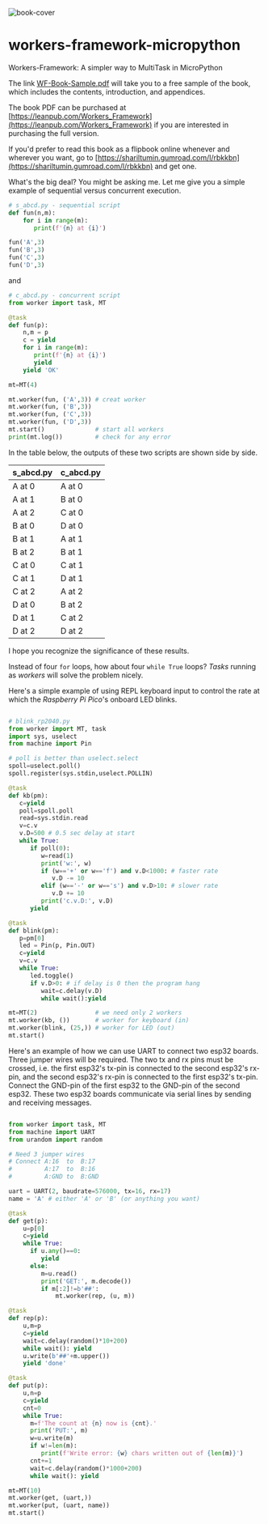 ![book-cover](Book-Cover.png)
# workers-framework-micropython
Workers-Framework: A simpler way to MultiTask in MicroPython

The link [WF-Book-Sample.pdf](WF-Book-Sample.pdf) will take you to a free sample of the book, which includes the contents, introduction, and appendices.

The book PDF can be purchased at
[https://leanpub.com/Workers_Framework](https://leanpub.com/Workers_Framework)
if you are interested in purchasing the full version.

If you'd prefer to read this book as a flipbook online whenever and wherever you want, 
go to [https://shariltumin.gumroad.com/l/rbkkbn](https://shariltumin.gumroad.com/l/rbkkbn) and get one.

What's the big deal? You might be asking me. Let me give you a simple example of sequential versus concurrent execution.

``` python
# s_abcd.py - sequential script
def fun(n,m):
    for i in range(m):
       print(f'{n} at {i}')

fun('A',3)
fun('B',3)
fun('C',3)
fun('D',3)

```
and

``` python
# c_abcd.py - concurrent script
from worker import task, MT

@task
def fun(p):
    n,m = p
    c = yield
    for i in range(m):
       print(f'{n} at {i}')
       yield
    yield 'OK'

mt=MT(4)

mt.worker(fun, ('A',3)) # creat worker
mt.worker(fun, ('B',3))
mt.worker(fun, ('C',3))
mt.worker(fun, ('D',3))
mt.start()              # start all workers
print(mt.log())         # check for any error

```

In the table below, the outputs of these two scripts are shown side by side. 

| s_abcd.py                       |  c_abcd.py                 |
|---------------------------------|----------------------------|
| A at 0                          | A at 0                     |
| A at 1                          | B at 0                     |
| A at 2                          | C at 0                     |
| B at 0                          | D at 0                     |
| B at 1                          | A at 1                     |
| B at 2                          | B at 1                     |
| C at 0                          | C at 1                     |
| C at 1                          | D at 1                     |
| C at 2                          | A at 2                     |
| D at 0                          | B at 2                     |
| D at 1                          | C at 2                     |
| D at 2                          | D at 2                     |


I hope you recognize the significance of these results.

Instead of four ```for``` loops, how about four ```while True``` loops? *Tasks* running as *workers* will solve the problem nicely.


Here's a simple example of using REPL keyboard input to control the rate at which the *Raspberry Pi Pico*'s onboard LED blinks.

``` python

# blink_rp2040.py
from worker import MT, task
import sys, uselect
from machine import Pin

# poll is better than uselect.select
spoll=uselect.poll()
spoll.register(sys.stdin,uselect.POLLIN)

@task
def kb(pm):
   c=yield
   poll=spoll.poll
   read=sys.stdin.read
   v=c.v
   v.D=500 # 0.5 sec delay at start
   while True:
      if poll(0):
         w=read(1)
         print('w:', w)
         if (w=='+' or w=='f') and v.D<1000: # faster rate
            v.D -= 10
         elif (w=='-' or w=='s') and v.D>10: # slower rate
            v.D += 10
         print('c.v.D:', v.D)
      yield

@task
def blink(pm):
   p=pm[0]
   led = Pin(p, Pin.OUT)
   c=yield
   v=c.v
   while True:
      led.toggle()
      if v.D>0: # if delay is 0 then the program hang
         wait=c.delay(v.D)
         while wait():yield

mt=MT(2)                # we need only 2 workers
mt.worker(kb, ())       # worker for keyboard (in)
mt.worker(blink, (25,)) # worker for LED (out)
mt.start()

```

Here's an example of how we can use UART to connect two esp32 boards.
Three jumper wires will be required.
The two tx and rx pins must be crossed, i.e. the first esp32's tx-pin is connected to the second esp32's rx-pin, and the second esp32's rx-pin is connected to the first esp32's tx-pin.
Connect the GND-pin of the first esp32 to the GND-pin of the second esp32.
These two esp32 boards communicate via serial lines by sending and receiving messages.

``` python

from worker import task, MT
from machine import UART
from urandom import random

# Need 3 jumper wires
# Connect A:16  to  B:17
#         A:17  to  B:16
#         A:GND to  B:GND

uart = UART(2, baudrate=576000, tx=16, rx=17)
name = 'A' # either 'A' or 'B' (or anything you want)

@task
def get(p):
    u=p[0]
    c=yield
    while True:
      if u.any()==0: 
         yield
      else:
         m=u.read()
         print('GET:', m.decode())
         if m[:2]!=b'##': 
             mt.worker(rep, (u, m))

@task
def rep(p):
    u,m=p
    c=yield
    wait=c.delay(random()*10+200)
    while wait(): yield
    u.write(b'##'+m.upper())
    yield 'done'

@task
def put(p):
    u,n=p
    c=yield
    cnt=0
    while True:
      m=f'The count at {n} now is {cnt}.'
      print('PUT:', m)
      w=u.write(m)
      if w!=len(m):
         print(f'Write error: {w} chars written out of {len(m)}')
      cnt+=1
      wait=c.delay(random()*1000+200)
      while wait(): yield

mt=MT(10)
mt.worker(get, (uart,))
mt.worker(put, (uart, name))
mt.start()

```


